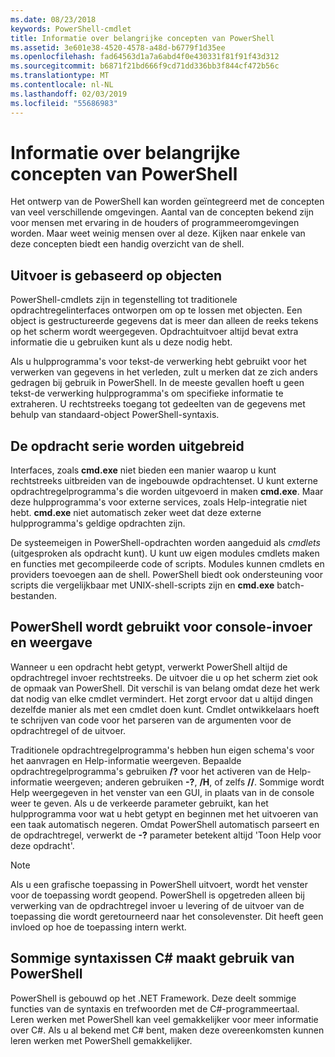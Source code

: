 ```yaml
---
ms.date: 08/23/2018
keywords: PowerShell-cmdlet
title: Informatie over belangrijke concepten van PowerShell
ms.assetid: 3e601e38-4520-4578-a48d-b6779f1d35ee
ms.openlocfilehash: fad64563d1a7a6abd4f0e430331f81f91f43d312
ms.sourcegitcommit: b6871f21bd666f9cd71dd336bb3f844cf472b56c
ms.translationtype: MT
ms.contentlocale: nl-NL
ms.lasthandoff: 02/03/2019
ms.locfileid: "55686983"
---
```

# <a name="understanding-important-powershell-concepts"></a>Informatie over belangrijke concepten van PowerShell

Het ontwerp van de PowerShell kan worden geïntegreerd met de concepten van veel verschillende omgevingen. Aantal van de concepten bekend zijn voor mensen met ervaring in de houders of programmeeromgevingen worden. Maar weet weinig mensen over al deze. Kijken naar enkele van deze concepten biedt een handig overzicht van de shell.

## <a name="output-is-object-based"></a>Uitvoer is gebaseerd op objecten

PowerShell-cmdlets zijn in tegenstelling tot traditionele opdrachtregelinterfaces ontworpen om op te lossen met objecten.
Een object is gestructureerde gegevens dat is meer dan alleen de reeks tekens op het scherm wordt weergegeven. Opdrachtuitvoer altijd bevat extra informatie die u gebruiken kunt als u deze nodig hebt.

Als u hulpprogramma's voor tekst-de verwerking hebt gebruikt voor het verwerken van gegevens in het verleden, zult u merken dat ze zich anders gedragen bij gebruik in PowerShell. In de meeste gevallen hoeft u geen tekst-de verwerking hulpprogramma's om specifieke informatie te extraheren. U rechtstreeks toegang tot gedeelten van de gegevens met behulp van standaard-object PowerShell-syntaxis.

## <a name="the-command-family-is-extensible"></a>De opdracht serie worden uitgebreid

Interfaces, zoals **cmd.exe** niet bieden een manier waarop u kunt rechtstreeks uitbreiden van de ingebouwde opdrachtenset. U kunt externe opdrachtregelprogramma's die worden uitgevoerd in maken **cmd.exe**. Maar deze hulpprogramma's voor externe services, zoals Help-integratie niet hebt. **cmd.exe** niet automatisch zeker weet dat deze externe hulpprogramma's geldige opdrachten zijn.

De systeemeigen in PowerShell-opdrachten worden aangeduid als *cmdlets* (uitgesproken als opdracht kunt). U kunt uw eigen modules cmdlets maken en functies met gecompileerde code of scripts. Modules kunnen cmdlets en providers toevoegen aan de shell. PowerShell biedt ook ondersteuning voor scripts die vergelijkbaar met UNIX-shell-scripts zijn en **cmd.exe** batch-bestanden.

## <a name="powershell-handles-console-input-and-display"></a>PowerShell wordt gebruikt voor console-invoer en weergave

Wanneer u een opdracht hebt getypt, verwerkt PowerShell altijd de opdrachtregel invoer rechtstreeks. De uitvoer die u op het scherm ziet ook de opmaak van PowerShell. Dit verschil is van belang omdat deze het werk dat nodig van elke cmdlet vermindert. Het zorgt ervoor dat u altijd dingen dezelfde manier als met een cmdlet doen kunt. Cmdlet ontwikkelaars hoeft te schrijven van code voor het parseren van de argumenten voor de opdrachtregel of de uitvoer.

Traditionele opdrachtregelprogramma's hebben hun eigen schema's voor het aanvragen en Help-informatie weergeven. Bepaalde opdrachtregelprogramma's gebruiken **/?** voor het activeren van de Help-informatie weergeven; anderen gebruiken **-?**, **/H**, of zelfs **//**. Sommige wordt Help weergegeven in het venster van een GUI, in plaats van in de console weer te geven. Als u de verkeerde parameter gebruikt, kan het hulpprogramma voor wat u hebt getypt en beginnen met het uitvoeren van een taak automatisch negeren.
Omdat PowerShell automatisch parseert en de opdrachtregel, verwerkt de **-?** parameter betekent altijd 'Toon Help voor deze opdracht'.

> [!NOTE]
> Als u een grafische toepassing in PowerShell uitvoert, wordt het venster voor de toepassing wordt geopend.
> PowerShell is opgetreden alleen bij verwerking van de opdrachtregel invoer u levering of de uitvoer van de toepassing die wordt geretourneerd naar het consolevenster. Dit heeft geen invloed op hoe de toepassing intern werkt.

## <a name="powershell-uses-some-c-syntax"></a>Sommige syntaxissen C# maakt gebruik van PowerShell

PowerShell is gebouwd op het .NET Framework. Deze deelt sommige functies van de syntaxis en trefwoorden met de C#-programmeertaal. Leren werken met PowerShell kan veel gemakkelijker voor meer informatie over C#. Als u al bekend met C# bent, maken deze overeenkomsten kunnen leren werken met PowerShell gemakkelijker.
